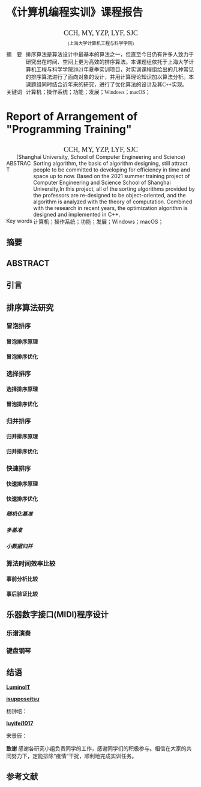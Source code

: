 # 《计算机编程实训》课程报告

<center><div style='height:2mm;'></div><div style="font-family:华文楷体;font-size:14pt;">CCH, MY, YZP, LYF, SJC</div></center>
<center><span style="font-family:宋体;font-size:9pt;line-height:9mm">(上海大学计算机工程与科学学院)</span>
</center>
<div>
<div style="width:52px;float:left; font-family:方正公文黑体;">摘　要</div> 
<div style="overflow:hidden; font-family:华文楷体;">排序算法是算法设计中最基本的算法之一，但直至今日仍有许多人致力于研究出在时间、空间上更为高效的排序算法。本课题组依托于上海大学计算机工程与科学学院2021年夏季实训项目，对实训课程组给出的几种常见的排序算法进行了面向对象的设计，并用计算理论知识加以算法分析。本课题组同时结合近年来的研究，进行了优化算法的设计及其C++实现。</div>
</div>
<div>
<div style="width:52px;float:left; font-family:方正公文黑体;">关键词</div> 
<div style="overflow:hidden; font-family:华文楷体;">计算机；操作系统；功能；发展；Windows；macOS；
</div>

# Report of Arrangement of "Programming Training"

<center><div style='height:2mm;'></div><div style="font-family:华文楷体;font-size:14pt;">CCH, MY, YZP, LYF, SJC</div></center>
<center><span style="font-family:"Times New Rome";font-size:9pt;line-height:9mm">(Shanghai University, School of Computer Engineering and Science)</span>
</center>
<div>
<div style="width:72px;float:left; font-family:"Times New Roman";">ABSTRACT</div> 
<div style="overflow:hidden; font-family:"Times New Roman";">Sorting algorithm, the basic of algorithm designing, still attract people to be committed to developing for efficiency in time and space up to now. Based on the 2021 summer training project of Computer Engineering and Science School of Shanghai University,In this project, all of the sorting algorithms provided by the professors are re-designed to be object-oriented, and the algorithm is analyzed with the theory of computation. Combined with the research in recent years, the optimization algorithm is designed and implemented in C++.</div>
</div>
<div>
<div style="width:72px;float:left; font-family:"Times New Roman";">Key words</div> 
    <div style="overflow:hidden; font-family:"Times New Roman";">计算机；操作系统；功能；发展；Windows；macOS；
</div>



## 摘要



## ABSTRACT



## 引言

## 排序算法研究

### 冒泡排序

#### 冒泡排序原理

#### 冒泡排序优化

### 选择排序

#### 选择排序原理

#### 冒泡排序优化

### 归并排序

#### 归并排序原理

#### 归并排序优化

### 快速排序

#### 快速排序原理

#### 快速排序优化

##### 随机化基准

##### 多基准

##### 小数据归并

### 算法时间效率比较

#### 事前分析比较

#### 事后验证比较

## 乐器数字接口(MIDI)程序设计

### 乐谱演奏

### 键盘钢琴

## 结语

[**LuminolT**](https://github.com/LuminolT)

[**isupposeitsu**](https://github.com/isupposeitsu)

杨钟培：

[**luyifei1017**](https://github.com/luyifei1017)

宋景辰：



**致谢** 	感谢各研究小组负责同学的工作，感谢同学们的积极参与。相信在大家的共同努力下，定能排除“疫情”干扰，顺利地完成实训任务。

## 参考文献